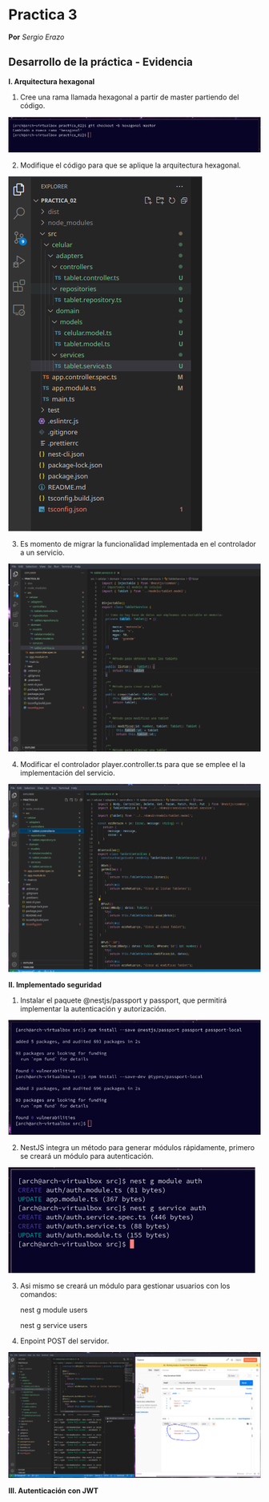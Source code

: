 # Practica 3
**Por** *Sergio Erazo*

## Desarrollo de la práctica - Evidencia
**I. Arquitectura hexagonal**

   1. Cree una rama llamada hexagonal a partir de master partiendo del código.

![imagen](https://github.com/sergioorteera/Informes_Practicas_IoT/blob/main/Practica_03/Imagenes/1.PNG?raw=true)
    
   2. Modifique el código para que se aplique la arquitectura hexagonal.
 
![imagen](https://github.com/sergioorteera/Informes_Practicas_IoT/blob/main/Practica_03/Imagenes/2.PNG?raw=true)
    
   3. Es momento de migrar la funcionalidad implementada en el controlador a un servicio. 

![imagen](https://github.com/sergioorteera/Informes_Practicas_IoT/blob/main/Practica_03/Imagenes/3.PNG?raw=true)
  
   4. Modificar el controlador player.controller.ts para que se emplee el la implementación del servicio.
   
![imagen](https://github.com/sergioorteera/Informes_Practicas_IoT/blob/main/Practica_03/Imagenes/4.PNG?raw=true)
    
**II. Implementado seguridad**

   1. Instalar el paquete @nestjs/passport y passport, que permitirá implementar la autenticación y autorización.

![imagen](https://github.com/sergioorteera/Informes_Practicas_IoT/blob/main/Practica_03/Imagenes/5.PNG?raw=true)

   2. NestJS integra un método para generar módulos rápidamente, primero se creará un módulo para autenticación.

![imagen](https://github.com/sergioorteera/Informes_Practicas_IoT/blob/main/Practica_03/Imagenes/6.PNG?raw=true)

   3. Asi mismo se creará un módulo para gestionar usuarios con los comandos:
   
      nest g module users
      
      nest g service users

   4. Enpoint POST del servidor.
   
![imagen](https://github.com/sergioorteera/Informes_Practicas_IoT/blob/main/Practica_03/Imagenes/7.PNG?raw=true)

**III. Autenticación con JWT**




